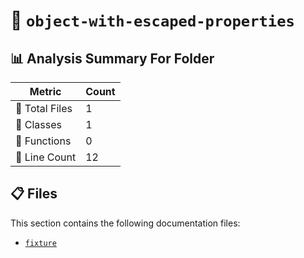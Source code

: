 # 📁 `object-with-escaped-properties`

## 📊 Analysis Summary For Folder

| Metric | Count |
|--------|-------|
| 📁 Total Files | 1 |
| 🧱 Classes | 1 |
| 🔧 Functions | 0 |
| 🔢 Line Count | 12 |


## 📋 Files

This section contains the following documentation files:

- [`fixture`](./fixture.md)